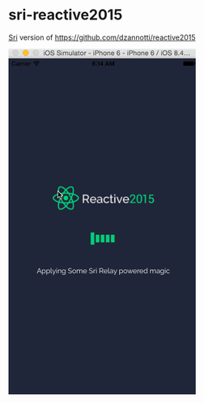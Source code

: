 # sri-reactive2015

[Sri](https://github.com/chandu0101/sri) version of https://github.com/dzannotti/reactive2015

![image](sri-reactive2015.gif)